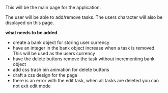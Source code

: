 This will be the main page for the application. 

The user will be able to add/remove tasks. The users character will also be displayed on this page. 

**what needs to be added**
- create a bank object for storing user currency
- have an integer in the bank object increase when a task is removed. This will be used as the users currency
- have the delete buttons remove the task without incrementing bank object
- add css trash bin animation for delete buttons
- draft a css design for the page
- there is an error with the edit task, when all tasks are deleted you can not exit edit mode